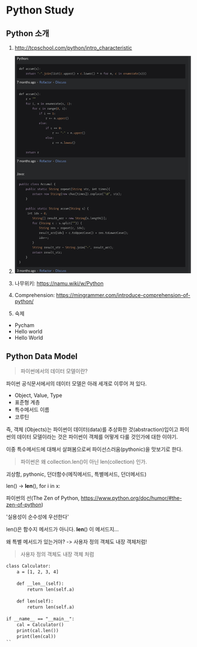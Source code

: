 Python Study
=========

## Python 소개

1. http://tcpschool.com/python/intro_characteristic

2. ![python-java](./images/python-java.png)

3. 나무위키: https://namu.wiki/w/Python

4. Comprehension: https://mingrammer.com/introduce-comprehension-of-python/

5. 숙제
- Pycham
- Hello world
- Hello World

## Python Data Model
> 파이썬에서의 데이터 모델이란?
 
파이썬 공식문서에서의 데이터 모델은 아래 세개로 이루어 져 있다. 
- Object, Value, Type
- 표준형 계층
- 특수메서드 이름
- 코루틴

즉, 객체 (Objects)는 파이썬이 데이터(data)를 추상화한 것(abstraction)입이고 파이썬의 데이터 모델이라는 것은
파이썬이 객체를 어떻게 다룰 것인가에 대한 이야기.

이중 특수메서드에 대해서 살펴봄으로써 파이선스러움(pythonic)을 맛보기로 한다.
   
> 파이썬은 왜 collection.len()이 아닌 len(collection) 인가.

괴상함, pythonic, 던더함수(메직메서드, 특별메서드, 던더메서드)

len() -> __len__(), for i in x:

파이썬의 선(The Zen of Python, https://www.python.org/doc/humor/#the-zen-of-python)

'실용성이 순수성에 우선한다'

len()은 함수지 메서드가 아니다. __len__() 이 메서드지...

왜 특별 메서드가 있는거야? -> 사용자 정의 객체도 내장 객체처럼!

> 사용자 정의 객체도 내장 객체 처럼
```
class Calculator:
    a = [1, 2, 3, 4]

    def __len__(self):
        return len(self.a)

    def len(self):
        return len(self.a)

if __name__ == "__main__":
    cal = Calculator()
    print(cal.len())
    print(len(cal))
``
